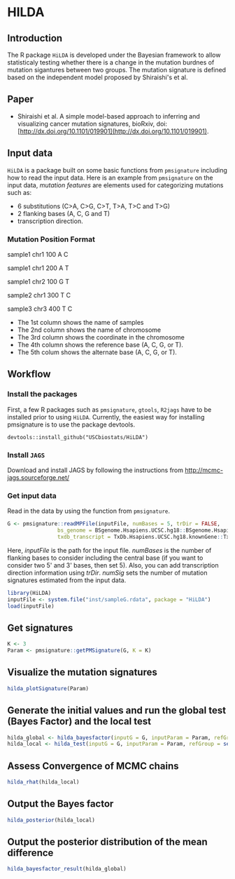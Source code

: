 # HILDA


## Introduction

The R package `HiLDA` is developed under the Bayesian framework to allow statisticaly testing whether there is a change in the mutation burdnes of mutation sigantures between two groups. The mutation signature is defined based on the independent model proposed by Shiraishi's et al. 

## Paper

- Shiraishi et al. A simple model-based approach to inferring and visualizing cancer mutation signatures, bioRxiv, doi: [http://dx.doi.org/10.1101/019901](http://dx.doi.org/10.1101/019901).

## Input data

`HiLDA` is a package built on some basic functions from `pmsignature` including how to read the input data. Here is an example from `pmsignature` on the input data, *mutation features* are elements used for categorizing mutations such as: 
  
* 6 substitutions (C>A, C>G, C>T, T>A, T>C and T>G)
* 2 flanking bases (A, C, G and T)
* transcription direction.

### Mutation Position Format

sample1 chr1  100	A	C	

sample1	chr1	200	A	T	

sample1	chr2	100	G	T	

sample2	chr1	300	T	C	

sample3	chr3	400	T	C	
  
* The 1st column shows the name of samples 
* The 2nd column shows the name of chromosome 
* The 3rd column shows the coordinate in the chromosome
* The 4th column shows the reference base (A, C, G, or T).
* The 5th colum shows the alternate base (A, C, G, or T).


## Workflow 
### Install the packages
First, a few R packages such as `pmsignature`, `gtools`, `R2jags` have to be installed prior to using `HiLDA`. Currently, the easiest way for installing pmsignature is to use the package devtools. 

`devtools::install_github("USCbiostats/HiLDA")`


### Install `JAGS`
Download and install JAGS by following the instructions from http://mcmc-jags.sourceforge.net/

### Get input data
Read in the data by using the function from `pmsignature`. 

```r
G <- pmsignature::readMPFile(inputFile, numBases = 5, trDir = FALSE, 
                bs_genome = BSgenome.Hsapiens.UCSC.hg18::BSgenome.Hsapiens.UCSC.hg18,
                txdb_transcript = TxDb.Hsapiens.UCSC.hg18.knownGene::TxDb.Hsapiens.UCSC.hg18.knownGene)
```

Here, *inputFile* is the path for the input file. *numBases* is the number of flanking bases to consider including the central base (if you want to consider two 5' and 3' bases, then set 5). Also, you can add transcription direction information using *trDir*. *numSig* sets the number of mutation signatures estimated from the input data.  

```r
library(HiLDA)
inputFile <- system.file("inst/sampleG.rdata", package = "HiLDA")
load(inputFile)
```

## Get signatures

```r
K <- 3
Param <- pmsignature::getPMSignature(G, K = K)
```

## Visualize the mutation signatures 

```r
hilda_plotSignature(Param)
```

## Generate the initial values and run the global test (Bayes Factor) and the local test 
```r
hilda_global <- hilda_bayesfactor(inputG = G, inputParam = Param, refGroup = seq(1,20,2), n.iter = 2000)
hilda_local <- hilda_test(inputG = G, inputParam = Param, refGroup = seq(1,20,2), n.iter = 2000)
```

## Assess Convergence of MCMC chains
```r
hilda_rhat(hilda_local)
```

## Output the Bayes factor
```r
hilda_posterior(hilda_local)
```

## Output the posterior distribution of the mean difference
```r
hilda_bayesfactor_result(hilda_global)
```




